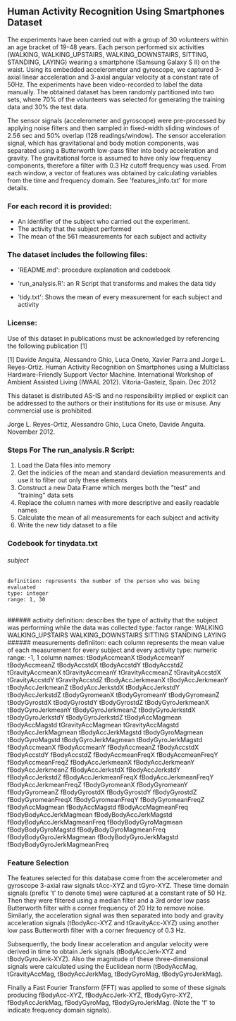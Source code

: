 Human Activity Recognition Using Smartphones Dataset
-----------------------------------------------------

The experiments have been carried out with a group of 30 volunteers within an age bracket of 19-48 years. Each person performed six activities (WALKING, WALKING_UPSTAIRS, WALKING_DOWNSTAIRS, SITTING, STANDING, LAYING) wearing a smartphone (Samsung Galaxy S II) on the waist. Using its embedded accelerometer and gyroscope, we captured 3-axial linear acceleration and 3-axial angular velocity at a constant rate of 50Hz. The experiments have been video-recorded to label the data manually. The obtained dataset has been randomly partitioned into two sets, where 70% of the volunteers was selected for generating the training data and 30% the test data. 

The sensor signals (accelerometer and gyroscope) were pre-processed by applying noise filters and then sampled in fixed-width sliding windows of 2.56 sec and 50% overlap (128 readings/window). The sensor acceleration signal, which has gravitational and body motion components, was separated using a Butterworth low-pass filter into body acceleration and gravity. The gravitational force is assumed to have only low frequency components, therefore a filter with 0.3 Hz cutoff frequency was used. From each window, a vector of features was obtained by calculating variables from the time and frequency domain. See 'features_info.txt' for more details. 


### For each record it is provided:

- An identifier of the subject who carried out the experiment.
- The activity that the subject performed
- The mean of the 561 measurements for each subject and activity


### The dataset includes the following files:

- 'README.md': procedure explanation and codebook

- 'run_analysis.R': an R Script that transforms and makes the data tidy

- 'tidy.txt': Shows the mean of every measurement for each subject and activity


### License:

Use of this dataset in publications must be acknowledged by referencing the following publication [1]

[1] Davide Anguita, Alessandro Ghio, Luca Oneto, Xavier Parra and Jorge L. Reyes-Ortiz. Human Activity Recognition on Smartphones using a Multiclass Hardware-Friendly Support Vector Machine. International Workshop of Ambient Assisted Living (IWAAL 2012). Vitoria-Gasteiz, Spain. Dec 2012

This dataset is distributed AS-IS and no responsibility implied or explicit can be addressed to the authors or their institutions for its use or misuse. Any commercial use is prohibited.

Jorge L. Reyes-Ortiz, Alessandro Ghio, Luca Oneto, Davide Anguita. November 2012.



### Steps For The run_analysis.R Script:

1. Load the Data files into memory
2. Get the indicies of the mean and standard deviation measurements and use it to filter out only these elements
3. Construct a new Data Frame which merges both the "test" and "training" data sets
4. Replace the column names with more descriptive and easily readable names
5. Calculate the mean of all measurements for each subject and activity
6. Write the new tidy dataset to a file


### Codebook for tinydata.txt

###### subject
	definition: represents the number of the person who was being evaluated  
	type: integer  
	range: 1, 30  
<br />
###### activity
	definition: describes the type of activity that the subject was performing while the data was collected  
	type: factor  
	range:  
		WALKING  
		WALKING_UPSTAIRS  
		WALKING_DOWNSTAIRS  
		SITTING  
		STANDING  
		LAYING  
<br />
###### measurements
	definiiton: each column represents the mean value of each measurement for every subject and every activity  
	type: numeric  
	range: -1, 1
	column names:  
		tBodyAccmeanX  
		tBodyAccmeanY  
		tBodyAccmeanZ  
		tBodyAccstdX  
		tBodyAccstdY  
		tBodyAccstdZ  
		tGravityAccmeanX  
		tGravityAccmeanY  
		tGravityAccmeanZ  
		tGravityAccstdX  
		tGravityAccstdY  
		tGravityAccstdZ  
		tBodyAccJerkmeanX  
		tBodyAccJerkmeanY  
		tBodyAccJerkmeanZ  
		tBodyAccJerkstdX  
		tBodyAccJerkstdY  
		tBodyAccJerkstdZ  
		tBodyGyromeanX  
		tBodyGyromeanY  
		tBodyGyromeanZ  
		tBodyGyrostdX  
		tBodyGyrostdY  
		tBodyGyrostdZ  
		tBodyGyroJerkmeanX  
		tBodyGyroJerkmeanY  
		tBodyGyroJerkmeanZ  
		tBodyGyroJerkstdX  
		tBodyGyroJerkstdY  
		tBodyGyroJerkstdZ  
		tBodyAccMagmean  
		tBodyAccMagstd  
		tGravityAccMagmean  
		tGravityAccMagstd  
		tBodyAccJerkMagmean  
		tBodyAccJerkMagstd  
		tBodyGyroMagmean  
		tBodyGyroMagstd  
		tBodyGyroJerkMagmean  
		tBodyGyroJerkMagstd  
		fBodyAccmeanX  
		fBodyAccmeanY  
		fBodyAccmeanZ  
		fBodyAccstdX  
		fBodyAccstdY  
		fBodyAccstdZ  
		fBodyAccmeanFreqX  
		fBodyAccmeanFreqY  
		fBodyAccmeanFreqZ  
		fBodyAccJerkmeanX  
		fBodyAccJerkmeanY  
		fBodyAccJerkmeanZ  
		fBodyAccJerkstdX  
		fBodyAccJerkstdY  
		fBodyAccJerkstdZ  
		fBodyAccJerkmeanFreqX  
		fBodyAccJerkmeanFreqY  
		fBodyAccJerkmeanFreqZ  
		fBodyGyromeanX  
		fBodyGyromeanY  
		fBodyGyromeanZ  
		fBodyGyrostdX  
		fBodyGyrostdY  
		fBodyGyrostdZ  
		fBodyGyromeanFreqX  
		fBodyGyromeanFreqY  
		fBodyGyromeanFreqZ  
		fBodyAccMagmean  
		fBodyAccMagstd  
		fBodyAccMagmeanFreq  
		fBodyBodyAccJerkMagmean  
		fBodyBodyAccJerkMagstd  
		fBodyBodyAccJerkMagmeanFreq  
		fBodyBodyGyroMagmean  
		fBodyBodyGyroMagstd  
		fBodyBodyGyroMagmeanFreq  
		fBodyBodyGyroJerkMagmean  
		fBodyBodyGyroJerkMagstd  
		fBodyBodyGyroJerkMagmeanFreq  

		
### Feature Selection

The features selected for this database come from the accelerometer and gyroscope 3-axial raw signals tAcc-XYZ and tGyro-XYZ. These time domain signals (prefix 't' to denote time) were captured at a constant rate of 50 Hz. Then they were filtered using a median filter and a 3rd order low pass Butterworth filter with a corner frequency of 20 Hz to remove noise. Similarly, the acceleration signal was then separated into body and gravity acceleration signals (tBodyAcc-XYZ and tGravityAcc-XYZ) using another low pass Butterworth filter with a corner frequency of 0.3 Hz.

Subsequently, the body linear acceleration and angular velocity were derived in time to obtain Jerk signals (tBodyAccJerk-XYZ and tBodyGyroJerk-XYZ). Also the magnitude of these three-dimensional signals were calculated using the Euclidean norm (tBodyAccMag, tGravityAccMag, tBodyAccJerkMag, tBodyGyroMag, tBodyGyroJerkMag). 

Finally a Fast Fourier Transform (FFT) was applied to some of these signals producing fBodyAcc-XYZ, fBodyAccJerk-XYZ, fBodyGyro-XYZ, fBodyAccJerkMag, fBodyGyroMag, fBodyGyroJerkMag. (Note the 'f' to indicate frequency domain signals). 
